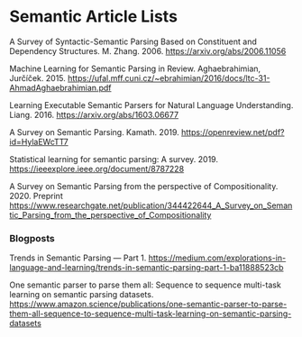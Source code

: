 # Semantic Article Lists

A Survey of Syntactic-Semantic Parsing Based on Constituent and Dependency Structures. M. Zhang. 2006. https://arxiv.org/abs/2006.11056

Machine Learning for Semantic Parsing in Review. Aghaebrahimian, Jurčíček. 2015. https://ufal.mff.cuni.cz/~ebrahimian/2016/docs/ltc-31-AhmadAghaebrahimian.pdf

Learning Executable Semantic Parsers for Natural Language Understanding. Liang. 2016. https://arxiv.org/abs/1603.06677

A Survey on Semantic Parsing. Kamath. 2019. https://openreview.net/pdf?id=HylaEWcTT7

Statistical learning for semantic parsing: A survey. 2019. https://ieeexplore.ieee.org/document/8787228

A Survey on Semantic Parsing from the perspective of Compositionality. 2020. Preprint https://www.researchgate.net/publication/344422644_A_Survey_on_Semantic_Parsing_from_the_perspective_of_Compositionality



### Blogposts 

Trends in Semantic Parsing — Part 1. https://medium.com/explorations-in-language-and-learning/trends-in-semantic-parsing-part-1-ba11888523cb

One semantic parser to parse them all: Sequence to sequence multi-task learning on semantic parsing datasets. https://www.amazon.science/publications/one-semantic-parser-to-parse-them-all-sequence-to-sequence-multi-task-learning-on-semantic-parsing-datasets

